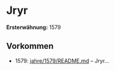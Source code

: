 # Jryr

**Ersterwähnung:** 1579

## Vorkommen
- 1579: [jahre/1579/README.md](../jahre/1579/README.md) – Jryr...
